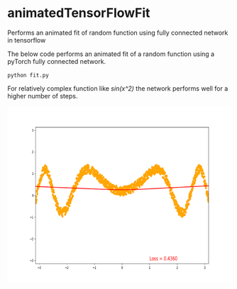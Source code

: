 # animatedTensorFlowFit
Performs an animated fit of random function using fully connected network in tensorflow


The below code performs an animated fit of a random function using a pyTorch fully connected network. 
```
python fit.py
```
For relatively complex function like *sin(x^2)* the network performs well for a higher number of steps. 


<img src="https://github.com/ddevetak/animatedTensorFlowFit/blob/master/an.gif" width="600" height="400">
